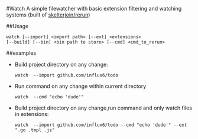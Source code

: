 #Watch
A simple filewatcher with basic extension filtering and watching systems (built of [skelterjoin/rerun](https://github.com/skelterjohn/rerun))

##Usage

    watch [--import] <import path> [--ext] <extensions>
    [--build] [--bin] <bin path to store> [--cmd] <cmd_to_rerun>

##examples

  - Build project directory on any change:

     ```watch  --import github.com/influx6/todo```

  - Run command on any change within current directory

     ```watch  --cmd "echo 'dude'"```

  - Build project directory on any change,run command and only watch files in extensions:

     ```watch  --import github.com/influx6/todo --cmd "echo 'dude'" --ext ".go .tmpl .js"```
